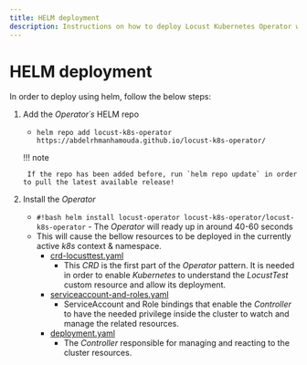 ```yaml
---
title: HELM deployment
description: Instructions on how to deploy Locust Kubernetes Operator with HELM
---
```


# HELM deployment

In order to deploy using helm, follow the below steps:

1. Add the _Operator´s_ HELM repo
    - `helm repo add locust-k8s-operator https://abdelrhmanhamouda.github.io/locust-k8s-operator/`

    !!! note 
    
        If the repo has been added before, run `helm repo update` in order to pull the latest available release! 

2. Install the _Operator_

    - `#!bash helm install locust-operator locust-k8s-operator/locust-k8s-operator`
          - The _Operator_ will ready up in around 40-60 seconds
    - This will cause the bellow resources to be deployed in the currently active _k8s_ context & namespace.
        - [crd-locusttest.yaml]
            - This _CRD_ is the first part of the _Operator_ pattern. It is needed in order to enable _Kubernetes_ to understand the _LocustTest_
              custom resource and allow its deployment.
        - [serviceaccount-and-roles.yaml]
            - ServiceAccount and Role bindings that enable the _Controller_ to have the needed privilege inside the cluster to watch and
              manage the related resources.
        - [deployment.yaml]
            - The _Controller_ responsible for managing and reacting to the cluster resources.

[//]: # (Resources urls)

[crd-locusttest.yaml]: https://github.com/AbdelrhmanHamouda/locust-k8s-operator/blob/master/charts/locust-k8s-operator/crds/locust-test-crd.yaml

[serviceaccount-and-roles.yaml]: https://github.com/AbdelrhmanHamouda/locust-k8s-operator/blob/master/charts/locust-k8s-operator/templates/serviceaccount-and-roles.yaml

[deployment.yaml]: https://github.com/AbdelrhmanHamouda/locust-k8s-operator/blob/master/charts/locust-k8s-operator/templates/deployment.yaml

